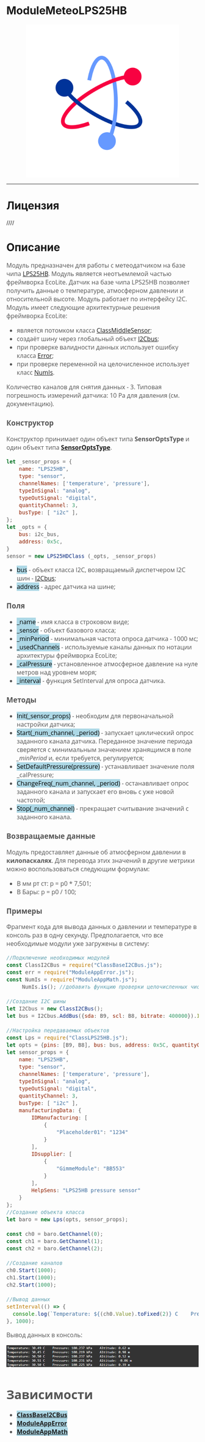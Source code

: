 # ModuleMeteoLPS25HB
<p align="center">
  <img src="./res/logo.png" width="400" title="hover text">
</p>

-----------------

# Лицензия
////

# Описание
<div style = "font-family: 'Open Sans', sans-serif; font-size: 16px; color: #555">

Модуль предназначен для работы с метеодатчиком на базе чипа [LPS25HB](https://github.com/AlexGlgr/ModuleMeteoLPS25HB/blob/fork-Alexander/res/lps25hb.pdf). Модуль является неотъемлемой частью фреймворка EcoLite. Датчик на базе чипа LPS25HB позволяет получить данные о температуре, атмосферном давлении и относительной высоте. Модуль работает по интерфейсу I2C. Модуль имеет следующие архитектурные решения фреймворка EcoLite:
- является потомком класса [ClassMiddleSensor](https://github.com/Nicktonious/ModuleSensorArchitecture/blob/main/README.md);
- создаёт шину через глобальный объект [I2Cbus](https://github.com/AlexGlgr/ModuleBaseI2CBus/blob/fork-Alexander/README.md);
- при проверке валидности данных использует ошибку класса [Error](https://github.com/Konkery/ModuleAppError/blob/main/README.md);
- при проверке переменной на целочисленное использует класс [NumIs](https://github.com/Konkery/ModuleAppMath/blob/main/README.md).
 
 Количество каналов для снятия данных - 3. Типовая погрешность измерений датчика: 10 Pa для давления (см. документацию).

### Конструктор
Конструктор принимает один объект типа **SensorOptsType** и один объект типа [**SensorOptsType**](https://github.com/Nicktonious/ModuleSensorArchitecture/blob/main/README.md).
```js
let _sensor_props = {
    name: "LPS25HB",
    type: "sensor",
    channelNames: ['temperature', 'pressure'],
    typeInSignal: "analog",
    typeOutSignal: "digital",
    quantityChannel: 3,
    busType: [ "i2c" ],
};
let _opts = {
    bus: i2c_bus,
    address: 0x5c,
}
sensor = new LPS25HDClass (_opts, _sensor_props)
```
- <mark style="background-color: lightblue">bus</mark> - объект класса I2C, возвращаемый диспетчером I2C шин - [I2Cbus](https://github.com/AlexGlgr/ModuleBaseI2CBus/blob/fork-Alexander/README.md);
- <mark style="background-color: lightblue">address</mark> - адрес датчика на шине;

### Поля
- <mark style="background-color: lightblue">_name</mark> - имя класса в строковом виде;
- <mark style="background-color: lightblue">_sensor</mark> - объект базового класса;
- <mark style="background-color: lightblue">_minPeriod</mark> - минимальная частота опроса датчика - 1000 мс;
- <mark style="background-color: lightblue">_usedChannels</mark> - используемые каналы данных по нотации архитектуры фреймворка EcoLite;
- <mark style="background-color: lightblue">_calPressure</mark> - установленное атмосферное давление на нуле метров над уровнем моря;
- <mark style="background-color: lightblue">_interval</mark> - функция SetInterval для опроса датчика.

### Методы
- <mark style="background-color: lightblue">Init(_sensor_props)</mark> - необходим для первоначальной настройки датчика;
- <mark style="background-color: lightblue">Start(_num_channel, _period)</mark> - запускает циклический опрос заданного канала датчика. Переданное значение периода сверяется с минимальным значением хранящимся в поле *_minPeriod* и, если требуется, регулируется;
- <mark style="background-color: lightblue">SetDefaultPressure(pressure)</mark> - устанавливает значение поля _calPressure;
- <mark style="background-color: lightblue">ChangeFreq(_num_channel, _period)</mark> - останавливает опрос заданного канала и запускает его вновь с уже новой частотой;
- <mark style="background-color: lightblue">Stop(_num_channel)</mark> - прекращает считывание значений с заданного канала.

### Возвращаемые данные
Модуль предоставляет данные об атмосферном давлении в **килопаскалях**. Для перевода этих значений в другие метрики можно воспользоваться следующим формулам:
- В мм рт ст: p = p0 * 7,501;
- В Бары: p = p0 / 100;


### Примеры
Фрагмент кода для вывода данных о давлении и температуре в консоль раз в одну секунду. Предполагается, что все необходимые модули уже загружены в систему:
```js
//Подключение необходимых модулей
const ClassI2CBus = require("ClassBaseI2CBus.js");
const err = require("ModuleAppError.js");
const NumIs = require("ModuleAppMath.js");
     NumIs.is(); //добавить функцию проверки целочисленных чисел в Number

//Создание I2C шины
let I2Cbus = new ClassI2CBus();
let bus = I2Cbus.AddBus({sda: B9, scl: B8, bitrate: 400000}).IDbus;

//Настройка передаваемых объектов
const Lps = require("ClassLPS25HB.js");
let opts = {pins: [B9, B8], bus: bus, address: 0x5C, quantityChannel: 3};
let sensor_props = {
    name: "LPS25HB",
    type: "sensor",
    channelNames: ['temperature', 'pressure'],
    typeInSignal: "analog",
    typeOutSignal: "digital",
    quantityChannel: 3,
    busType: [ "i2c" ],
    manufacturingData: {
        IDManufacturing: [
            {
                "Placeholder01": "1234"
            }
        ],
        IDsupplier: [
            {
                "GimmeModule": "BB553"
            }
        ],
        HelpSens: "LPS25HB pressure sensor"
    }
};
//Создание объекта класса
let baro = new Lps(opts, sensor_props);

const ch0 = baro.GetChannel(0);
const ch1 = baro.GetChannel(1);
const ch2 = baro.GetChannel(2);

//Создание каналов
ch0.Start(1000);
ch1.Start(1000);
ch2.Start(1000);

//Вывод данных
setInterval(() => {
  console.log(`Temperature: ${(ch0.Value).toFixed(2)} C    Pressure: ${(ch1.Value).toFixed(3)} kPa    Altitude: ${sum.toFixed(2)} m`);
}, 1000);
```
Вывод данных в консоль:
<p align="left">
  <img src="./res/output.png" title="hover text">
</p>

# Зависимости
- <mark style="background-color: lightblue">[**ClassBaseI2CBus**](https://github.com/AlexGlgr/ModuleBaseI2CBus/blob/fork-Alexander/README.md)</mark>
- <mark style="background-color: lightblue">[**ModuleAppError**](https://github.com/Konkery/ModuleAppError/blob/main/README.md)</mark>
- <mark style="background-color: lightblue">[**ModuleAppMath**](https://github.com/Konkery/ModuleAppMath/blob/main/README.md)</mark>
</div>